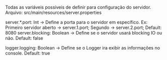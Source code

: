 Todas as variáveis possíveis de definir para configuração do servidor.
Arquivo: src/main/resources/server.properties


server.*.port: Int -> Define a porta para o servidor em específico. Ex: Primeiro servidor aberto -> server.1.port; Segundo -> server.2.port; Default: 8080
server.blocking: Boolean -> Define se o servidor usará blocking IO ou não. Default: false

logger.logging: Boolean -> Define se o Logger ira exibir as informações no console. Default: true